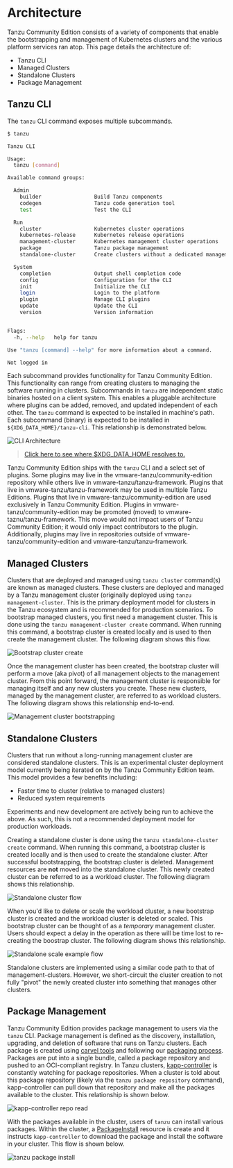 # Architecture

Tanzu Community Edition consists of a variety of components that enable the
bootstrapping and management of Kubernetes clusters and the various platform
services ran atop. This page details the architecture of:

* Tanzu CLI
* Managed Clusters
* Standalone Clusters
* Package Management

## Tanzu CLI

The `tanzu` CLI command exposes multiple subcommands.

```sh
$ tanzu

Tanzu CLI

Usage:
  tanzu [command]

Available command groups:

  Admin
    builder                 Build Tanzu components
    codegen                 Tanzu code generation tool
    test                    Test the CLI

  Run
    cluster                 Kubernetes cluster operations
    kubernetes-release      Kubernetes release operations
    management-cluster      Kubernetes management cluster operations
    package                 Tanzu package management
    standalone-cluster      Create clusters without a dedicated management cluster

  System
    completion              Output shell completion code
    config                  Configuration for the CLI
    init                    Initialize the CLI
    login                   Login to the platform
    plugin                  Manage CLI plugins
    update                  Update the CLI
    version                 Version information


Flags:
  -h, --help   help for tanzu

Use "tanzu [command] --help" for more information about a command.

Not logged in
```

Each subcommand provides functionality for Tanzu Community Edition. This
functionality can range from creating clusters to managing the software running
in clusters. Subcommands in `tanzu` are independent static binaries hosted on a
client system. This enables a pluggable architecture where plugins can be added,
removed, and updated independent of each other. The `tanzu` command is expected
to be installed in machine's path. Each subcommand (binary) is expected to be
installed in `${XDG_DATA_HOME}/tanzu-cli`. This relationship is demonstrated
below.

![CLI Architecture](../../img/cli-arch.png)

> [Click here to see where $XDG_DATA_HOME resolves
> to.](https://github.com/adrg/xdg#xdg-base-directory)

Tanzu Community Edition ships with the `tanzu` CLI and a select set of plugins.
Some plugins may live in the vmware-tanzu/community-edition repository while
others live in vmware-tanzu/tanzu-framework. Plugins that live in
vmware-tanzu/tanzu-framework may be used in multiple Tanzu Editions. Plugins
that live in vmware-tanzu/community-edition are used exclusively in Tanzu
Community Edition. Plugins in vmware-tanzu/community-edition may be promoted
(moved) to vmware-taznu/tanzu-framework. This move would not impact users of
Tanzu Community Edition; it would only impact contributors to the plugin.
Additionally, plugins may live in repositories outside of
vmware-tanzu/community-edition and vmware-tanzu/tanzu-framework.

## Managed Clusters

Clusters that are deployed and managed using `tanzu cluster` command(s) are
known as managed clusters. These clusters are deployed and managed by a Tanzu
management cluster (originally deployed using `tanzu management-cluster`. This
is the primary deployment model for clusters in the Tanzu ecosystem and is
recommended for production scenarios. To bootstrap managed clusters, you first
need a management cluster.  This is done using the `tanzu management-cluster
create` command. When running this command, a bootstrap cluster is created
locally and is used to then create the management cluster. The following diagram
shows this flow.

![Bootstrap cluster create](../../img/bootstrap-cluster-create.png)

Once the management cluster has been created, the bootstrap cluster will perform
a move (aka pivot) of all management objects to the management cluster. From
this point forward, the management cluster is responsible for managing itself
and any new clusters you create. These new clusters, managed by the management
cluster, are referred to as workload clusters. The following diagram shows this
relationship end-to-end.

![Management cluster bootstrapping](../../img/management-cluster-flow.png)

## Standalone Clusters 

Clusters that run without a long-running management cluster are considered
standalone clusters. This is an experimental cluster deployment model currently
being iterated on by the Tanzu Community Edition team. This model provides a few
benefits including:

* Faster time to cluster (relative to managed clusters)
* Reduced system requirements

Experiments and new development are actively being run to achieve the above. As
such, this is not a recommended deployment model for production workloads.

Creating a standalone cluster is done using the `tanzu standalone-cluster
create` command. When running this command, a bootstrap cluster is created
locally and is then used to create the standalone cluster. After successful
bootstrapping, the bootstrap cluster is deleted. Management resources are
**not** moved into the standalone cluster. This newly created cluster can be
referred to as a workload cluster.  The following diagram shows this
relationship.

![Standalone cluster flow](../../img/standalone-cluster-flow.png)

When you'd like to delete or scale the workload cluster, a new bootstrap
cluster is created and the workload cluster is deleted or scaled. This bootstrap
cluster can be thought of as a _temporary_ management cluster. Users should
expect a delay in the operation as there will be time lost to re-creating the
boostrap cluster. The following diagram shows this relationship.

![Standalone scale example flow](../../img/flow-for-standalone-mutation.png)

Standalone clusters are implemented using a similar code path to that of
management-clusters. However, we short-circuit the cluster creation to not fully
"pivot" the newly created cluster into something that manages other clusters.

## Package Management

Tanzu Community Edition provides package management to users via the `tanzu`
CLI. Package management is defined as the discovery, installation, upgrading,
and deletion of software that runs on Tanzu clusters. Each package is created
using [carvel tools](https://carvel.dev/) and following our [packaging
process](designs/package-process). Packages are put into a single bundle, called
a package repository and pushed to an OCI-compliant registry. In Tanzu clusters,
[kapp-controller](https://carvel.dev/kapp-controller) is constantly watching for
package repositories. When a cluster is told about this package repository
(likely via the `tanzu package repository` command), kapp-controller can pull
down that repository and make all the packages available to the cluster. This
relationship is shown below.

![kapp-controller repo read](../../img/tanzu-carvel-new-apis.png)

With the packages available in the cluster, users of `tanzu` can install various
packages. Within the cluster, a
[PackageInstall](https://carvel.dev/kapp-controller/docs/latest/packaging/#packageinstall)
resource is create and it instructs `kapp-controller` to download the package
and install the software in your cluster. This flow is shown below.

![tanzu package install](../../img/tanzu-package-install-2.png)
